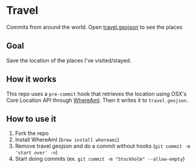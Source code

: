 # Travel

Commits from around the world. Open [travel.geojson](travel.geojson) to see the places

## Goal

Save the location of the places I've visited/stayed.

## How it works

This repo uses a `pre-commit` hook that retrieves the location using OSX's Core Location API through [WhereAmI](https://github.com/victor/whereami). Then it writes it to `travel.geojson`.

## How to use it

1. Fork the repo
1. Install WhereAmI (`brew install whereami`)
1. Remove travel.geojson and do a commit without hooks (`git commit -m
   'start over' -n`)
1. Start doing commits (ex. `git commit -m "Stockholm" --allow-empty`)
